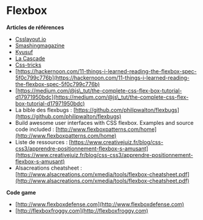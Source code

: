 # Flexbox

**Articles de références**

* [Csslayout.io](https://csslayout.io)
* [Smashingmagazine](https://www.smashingmagazine.com/2016/11/css-grids-flexbox-and-box-alignment-our-new-system-for-web-layout/)
* [Kyusuf](https://kyusuf.com/post/almost-complete-guide-to-flexbox-without-flexbox)
* [La Cascade](https://la-cascade.io/flexbox-guide-complet/)
* [Css-tricks](https://css-tricks.com/snippets/css/a-guide-to-flexbox/)
* [https://hackernoon.com/11-things-i-learned-reading-the-flexbox-spec-5f0c799c776b](https://hackernoon.com/11-things-i-learned-reading-the-flexbox-spec-5f0c799c776b)
* [https://medium.com/@js\_tut/the-complete-css-flex-box-tutorial-d17971950bdc](https://medium.com/@js\_tut/the-complete-css-flex-box-tutorial-d17971950bdc)
* La bible des flexbugs : [https://github.com/philipwalton/flexbugs](https://github.com/philipwalton/flexbugs)
* Build awesome user interfaces with CSS flexbox. Examples and source code included : [http://www.flexboxpatterns.com/home](http://www.flexboxpatterns.com/home)
* Liste de ressources : [https://www.creativejuiz.fr/blog/css-css3/apprendre-positionnement-flexbox-s-amusant](https://www.creativejuiz.fr/blog/css-css3/apprendre-positionnement-flexbox-s-amusant)
* Alsacreations cheatsheet : [http://www.alsacreations.com/xmedia/tools/flexbox-cheatsheet.pdf](http://www.alsacreations.com/xmedia/tools/flexbox-cheatsheet.pdf)

**Code game**

* [http://www.flexboxdefense.com](http://www.flexboxdefense.com)
* [http://flexboxfroggy.com](http://flexboxfroggy.com)

